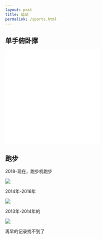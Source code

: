 ```yaml
---
layout: post
title: 运动
permalink: /sports.html
---
```


## 单手俯卧撑


<iframe src="//player.bilibili.com/player.html?aid=761733290&bvid=BV1L64y1t7Ef&cid=368968215&page=1" scrolling="no" border="0" frameborder="no" framespacing="0" allowfullscreen="true"> </iframe>

<iframe src="//player.bilibili.com/player.html?aid=770367964&bvid=BV1zr4y1g7te&cid=754450618&page=1" scrolling="no" border="0" frameborder="no" framespacing="0" allowfullscreen="true"> </iframe>

## 跑步

2018-现在，跑步机跑步

![](/pictures_for_blog/life/run/跑步机.PNG)


2014年-2016年

![](/pictures_for_blog/life/run/跑步_2014.jpeg)


2013年-2014年的

![](/pictures_for_blog/life/run/跑步_2013.jpg)

再早的记录找不到了
